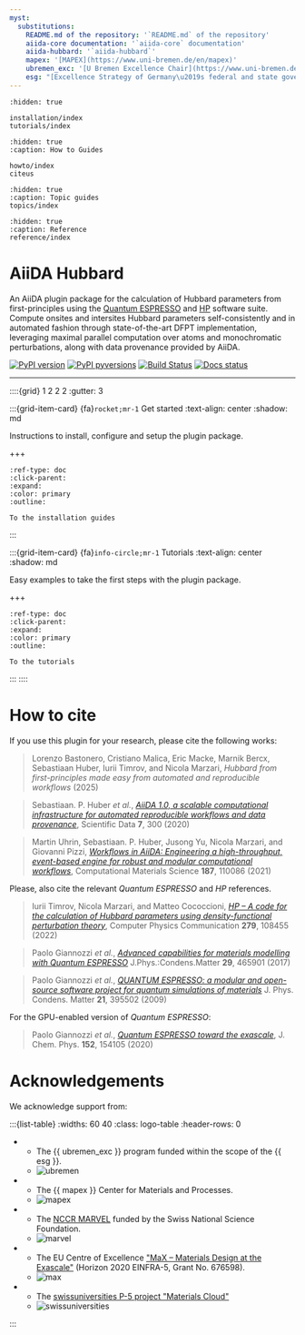 ```yaml
---
myst:
  substitutions:
    README.md of the repository: '`README.md` of the repository'
    aiida-core documentation: '`aiida-core` documentation'
    aiida-hubbard: '`aiida-hubbard`'
    mapex: '[MAPEX](https://www.uni-bremen.de/en/mapex)'
    ubremen_exc: '[U Bremen Excellence Chair](https://www.uni-bremen.de/u-bremen-excellence-chairs)'
    esg: "[Excellence Strategy of Germany\u2019s federal and state governments](https://www.dfg.de/en/research_funding/excellence_strategy/index.html)"
---
```


```{toctree}
:hidden: true

installation/index
tutorials/index
```

```{toctree}
:hidden: true
:caption: How to Guides

howto/index
citeus
```

```{toctree}
:hidden: true
:caption: Topic guides
topics/index
```

```{toctree}
:hidden: true
:caption: Reference
reference/index
```


# AiiDA Hubbard

An AiiDA plugin package for the calculation of Hubbard parameters from first-principles using the [Quantum ESPRESSO](http://www.quantumespresso.org) and [HP](https://www.sciencedirect.com/science/article/pii/S0010465522001746) software suite. Compute onsites and intersites Hubbard parameters self-consistently and in automated fashion through state-of-the-art DFPT implementation, leveraging maximal parallel computation over atoms and monochromatic perturbations, along with data provenance provided by AiiDA.

[![PyPI version](https://badge.fury.io/py/aiida-hubbard.svg)](https://badge.fury.io/py/aiida-hubbard)
[![PyPI pyversions](https://img.shields.io/pypi/pyversions/aiida-hubbard.svg)](https://pypi.python.org/pypi/aiida-hubbard)
[![Build Status](https://github.com/aiidateam/aiida-hubbard/actions/workflows/ci.yml/badge.svg?branch=master)](https://github.com/aiidateam/aiida-hubbard/actions)
[![Docs status](https://readthedocs.org/projects/aiida-hubbard/badge)](http://aiida-hubbard.readthedocs.io/)

______________________________________________________________________


::::{grid} 1 2 2 2
:gutter: 3

:::{grid-item-card} {fa}`rocket;mr-1` Get started
:text-align: center
:shadow: md

Instructions to install, configure and setup the plugin package.

+++

```{button-ref} installation/index
:ref-type: doc
:click-parent:
:expand:
:color: primary
:outline:

To the installation guides
```
:::

:::{grid-item-card} {fa}`info-circle;mr-1` Tutorials
:text-align: center
:shadow: md

Easy examples to take the first steps with the plugin package.

+++

```{button-ref} tutorials/index
:ref-type: doc
:click-parent:
:expand:
:color: primary
:outline:

To the tutorials
```
:::
::::

# How to cite

If you use this plugin for your research, please cite the following works:

> Lorenzo Bastonero, Cristiano Malica, Eric Macke, Marnik Bercx, Sebastiaan Huber, Iurii Timrov, and Nicola Marzari, *Hubbard from first-principles made easy from automated and reproducible workflows* (2025)

> Sebastiaan. P. Huber _et al._, [*AiiDA 1.0, a scalable computational infrastructure for automated reproducible workflows and data provenance*](https://doi.org/10.1038/s41597-020-00638-4), Scientific Data **7**, 300 (2020)

> Martin Uhrin, Sebastiaan. P. Huber, Jusong Yu, Nicola Marzari, and Giovanni Pizzi, [*Workflows in AiiDA: Engineering a high-throughput, event-based engine for robust and modular computational workflows*](https://www.sciencedirect.com/science/article/pii/S0010465522001746), Computational Materials Science **187**, 110086 (2021)

Please, also cite the relevant _Quantum ESPRESSO_ and _HP_ references.

> Iurii Timrov, Nicola Marzari, and Matteo Cococcioni, [*HP – A code for the calculation of Hubbard parameters using density-functional perturbation theory*](https://www.sciencedirect.com/science/article/pii/S0010465522001746), Computer Physics Communication **279**, 108455 (2022)

> Paolo Giannozzi _et al._, [*Advanced capabilities for materials modelling with Quantum ESPRESSO*](https://iopscience.iop.org/article/10.1088/1361-648X/aa8f79) J.Phys.:Condens.Matter **29**, 465901 (2017)

> Paolo Giannozzi _et al._, [*QUANTUM ESPRESSO: a modular and open-source software project for quantum simulations of materials*](https://iopscience.iop.org/article/10.1088/0953-8984/21/39/395502) J. Phys. Condens. Matter **21**, 395502 (2009)

For the GPU-enabled version of _Quantum ESPRESSO_:

> Paolo Giannozzi _et al._, [*Quantum ESPRESSO toward the exascale*](https://pubs.aip.org/aip/jcp/article/152/15/154105/1058748/Quantum-ESPRESSO-toward-the-exascale), J. Chem. Phys. **152**, 154105 (2020)

# Acknowledgements

We acknowledge support from:

:::{list-table}
:widths: 60 40
:class: logo-table
:header-rows: 0

* - The {{ ubremen_exc }} program funded within the scope of the {{ esg }}.
  - ![ubremen](images/UBREMEN.png)
* - The {{ mapex }} Center for Materials and Processes.
  - ![mapex](images/MAPEX.jpg)
* - The [NCCR MARVEL](http://nccr-marvel.ch/) funded by the Swiss National Science Foundation.
  - ![marvel](images/MARVEL.png)
* - The EU Centre of Excellence ["MaX – Materials Design at the Exascale"](http://www.max-centre.eu/) (Horizon 2020 EINFRA-5, Grant No. 676598).
  - ![max](images/MaX.png)
* - The [swissuniversities P-5 project "Materials Cloud"](https://www.materialscloud.org/swissuniversities)
  - ![swissuniversities](images/swissuniversities.png)

:::

[aiida]: http://aiida.net
[aiida quantum espresso tutorial]: https://aiida-tutorials.readthedocs.io/en/tutorial-qe-short/
[aiida-core documentation]: https://aiida.readthedocs.io/projects/aiida-core/en/latest/intro/get_started.html
[aiida-hubbard]: https://github.com/aiidateam/aiida-hubbard
[aiidalab demo cluster]: https://aiidalab-demo.materialscloud.org/
[quantum espresso]: http://www.quantumespresso.org
[quantum mobile]: https://quantum-mobile.readthedocs.io/en/latest/index.html
